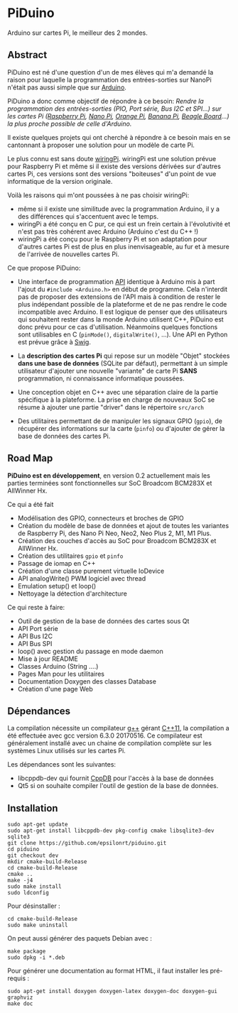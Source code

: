 # PiDuino

Arduino sur cartes Pi, le meilleur des 2 mondes.

## Abstract 

PiDuino est né d'une question d'un de mes élèves qui m'a demandé la 
raison pour laquelle la programmation des entrées-sorties sur NanoPi 
n'était pas aussi simple que sur [Arduino](https://www.arduino.cc/).

PiDuino a donc comme objectif de répondre à ce besoin: _Rendre la 
programmation des entrées-sorties (PIO, Port série, Bus I2C et 
SPI...) sur les cartes Pi ([Raspberry 
Pi](https://www.raspberrypi.org/), [Nano Pi](http://www.nanopi.org/), 
[Orange Pi](http://www.orangepi.org/), [Banana 
Pi](http://www.banana-pi.org/), [Beagle 
Board](https://beagleboard.org/)...) la plus proche possible de celle d'Arduino._

Il existe quelques projets qui ont cherché à répondre à ce besoin mais en se cantonnant à proposer une solution pour un modèle de carte Pi. 

Le plus connu est sans doute [wiringPi](https://github.com/WiringPi). 
wiringPi est une solution prévue pour Raspberry Pi et même si il 
existe des versions dérivées sur d'autres cartes Pi, ces versions 
sont des versions "boiteuses" d'un point de vue informatique de la version originale.

Voilà les raisons qui m'ont poussées à ne pas choisir wiringPi:

* même si il existe une similitude avec la programmation Arduino, il y 
a des différences qui s'accentuent avec le temps.  
* wiringPi a été conçu en C pur, ce qui est un frein certain à 
l'évolutivité et n'est pas très cohérent avec Arduino (Arduino 
c'est du C++ !)  
* wiringPi a été conçu pour le Raspberry Pi et son adaptation pour 
d'autres cartes Pi est de plus en plus inenvisageable, au fur et à 
mesure de l'arrivée de nouvelles cartes Pi.

Ce que propose PiDuino:

* Une interface de programmation 
[API](https://en.wikipedia.org/wiki/Application_programming_interface) identique à Arduino mis à part 
l'ajout du `#include <Arduino.h>` en début de programme. Cela 
n'interdit pas de proposer des extensions de l'API mais à condition de 
rester le plus indépendant possible de la plateforme et de ne pas 
rendre le code incompatible avec Arduino. Il est logique de penser que 
des utilisateurs qui souhaitent rester dans la monde Arduino utilisent 
C++, PiDuino est donc prévu pour ce cas d'utilisation. Néanmoins quelques fonctions sont utilisables en C (`pinMode()`, 
`digitalWrite()`, ...). Une API en Python est prévue grâce à 
[Swig](http://www.swig.org/).

* La **description des cartes Pi** qui repose sur un modèle "Objet" 
stockées **dans une base de données** (SQLite par défaut), permettant à 
un simple utilisateur d'ajouter une nouvelle "variante" de carte Pi **SANS**
programmation, ni connaissance informatique poussées.

* Une conception objet en C++ avec une séparation claire de la partie 
spécifique à la plateforme. La prise en charge de nouveaux SoC se 
résume à ajouter une partie "driver" dans le répertoire `src/arch`

* Des utilitaires permettant de de manipuler les signaux GPIO (`gpio`), de 
récupérer des informations sur la carte (`pinfo`) ou d'ajouter de 
gérer la base de données des cartes Pi.

## Road Map

**PiDuino est en développement**, en version 0.2 actuellement mais les 
parties terminées sont fonctionnelles sur SoC Broadcom BCM283X et 
AllWinner Hx.

Ce qui a été fait 

* Modélisation des GPIO, connecteurs et broches de GPIO  
* Création du modèle de base de données et ajout de toutes les 
variantes de Raspberry Pi, des Nano Pi Neo, Neo2, Neo Plus 2, M1, M1 
Plus.  
* Création des couches d'accès au SoC pour Broadcom BCM283X et 
AllWinner Hx.  
* Création des utilitaires `gpio` et `pinfo`
* Passage de iomap en C++    
* Création d'une classe purement virtuelle IoDevice  
* API analogWrite() PWM logiciel avec thread
* Emulation setup() et loop()
* Nettoyage la détection d'architecture   

Ce qui reste à faire:

* Outil de gestion de la base de données des cartes sous Qt  
* API Port série  
* API Bus I2C
* API Bus SPI  
* loop() avec gestion du passage en mode daemon
* Mise à jour README   
* Classes Arduino (String ....)  
* Pages Man pour les utilitaires  
* Documentation Doxygen des classes Database  
* Création d'une page Web  

## Dépendances

La compilation nécessite un compilateur [g++](https://gcc.gnu.org) gérant 
[C++11](https://en.wikipedia.org/wiki/C%2B%2B11), la compilation a 
été effectuée avec gcc version 6.3.0 20170516. Ce compilateur est 
généralement installé avec un chaine de compilation complète sur 
les systèmes Linux utilisés sur les cartes Pi.

Les dépendances sont les suivantes:

* libcppdb-dev qui fournit [CppDB](http://cppcms.com/sql/cppdb/) pour 
l'accès à la base de données  
* Qt5 si on souhaite compiler l'outil de gestion de la base de données.


## Installation

    sudo apt-get update
    sudo apt-get install libcppdb-dev pkg-config cmake libsqlite3-dev sqlite3
    git clone https://github.com/epsilonrt/piduino.git
    cd piduino
    git checkout dev
    mkdir cmake-build-Release
    cd cmake-build-Release
    cmake ..
    make -j4
    sudo make install
    sudo ldconfig

Pour désinstaller :

    cd cmake-build-Release
    sudo make uninstall

On peut aussi générer des paquets Debian avec :

    make package
    sudo dpkg -i *.deb

Pour générer une documentation au format HTML, il faut installer les 
pré-requis :

    sudo apt-get install doxygen doxygen-latex doxygen-doc doxygen-gui graphviz
    make doc

